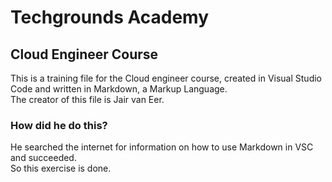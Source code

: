 # Techgrounds Academy  
## Cloud Engineer Course  
This is a training file for the Cloud engineer course, created in Visual Studio Code and written in Markdown, a Markup Language.  
The creator of this file is Jair van Eer.  
### How did he do this?
He searched the internet for information on how to use Markdown in VSC and succeeded.  
So this exercise is done.